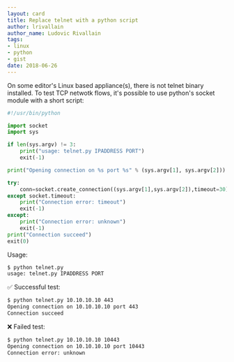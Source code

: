 ```yaml
---
layout: card
title: Replace telnet with a python script
author: lrivallain
author_name: Ludovic Rivallain
tags:
- linux
- python
- gist
date: 2018-06-26
---
```


On some editor's Linux based appliance(s), there is not telnet binary installed. To test TCP netwotk flows, it's possible to use python's socket module with a short script:

```python
#!/usr/bin/python

import socket
import sys

if len(sys.argv) != 3:
    print("usage: telnet.py IPADDRESS PORT")
    exit(-1)

print("Opening connection on %s port %s" % (sys.argv[1], sys.argv[2]))

try:
    conn=socket.create_connection((sys.argv[1],sys.argv[2]),timeout=30)
except socket.timeout:
    print("Connection error: timeout")
    exit(-1)
except:
    print("Connection error: unknown")
    exit(-1)
print("Connection succeed")
exit(0)
```

Usage:
```bash
$ python telnet.py
usage: telnet.py IPADDRESS PORT
```

✅ Successful test:
```bash
$ python telnet.py 10.10.10.10 443
Opening connection on 10.10.10.10 port 443
Connection succeed
```

❌ Failed test:
```bash
$ python telnet.py 10.10.10.10 10443
Opening connection on 10.10.10.10 port 10443
Connection error: unknown
```
